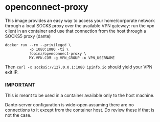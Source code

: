 # openconnect-proxy

This image provides an easy way to access your home/corporate network through a local SOCKS proxy over the available VPN gateway: run the vpn client in an container and use that connection from the host through a SOCKS5 proxy (dante)

```
docker run --rm --privileged \
           -p 1080:1080 -ti \
           fopina/openconnect-proxy \
           MY.VPN.COM -g VPN_GROUP -u VPN_USERNAME
```

Then `curl -x socks5://127.0.0.1:1080 ipinfo.io` should yield your VPN exit IP.

### IMPORTANT

This is meant to be used in a container available only to the host machine.

Dante-server configuration is wide-open assuming there are no connections to it except from the container host. Do review these if that is not the case.
